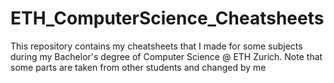 # ETH_ComputerScience_Cheatsheets
This repository contains my cheatsheets that I made for some subjects during my Bachelor's degree of Computer Science @ ETH Zurich. Note that some parts are taken from other students and changed by me
